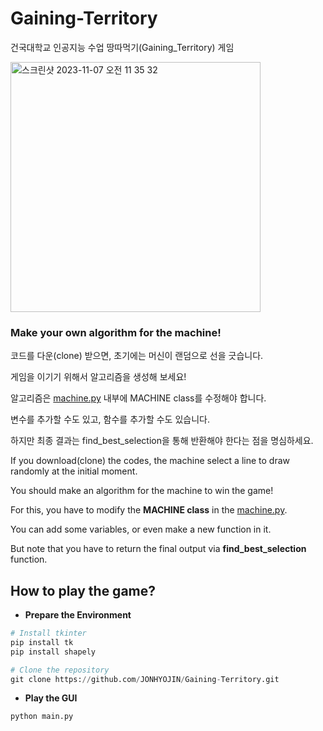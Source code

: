# Gaining-Territory
건국대학교 인공지능 수업 땅따먹기(Gaining_Territory) 게임

<img width="400" alt="스크린샷 2023-11-07 오전 11 35 32" src="https://github.com/JONHYOJIN/Gaining-Territory/assets/82302700/388fba10-e524-4338-8e14-1b1b49501403">

### Make your own algorithm for the machine!

코드를 다운(clone) 받으면, 초기에는 머신이 랜덤으로 선을 긋습니다.

게임을 이기기 위해서 알고리즘을 생성해 보세요!

알고리즘은 [machine.py](https://github.com/JONHYOJIN/Gaining-Territory/blob/main/machine.py) 내부에 MACHINE class를 수정해야 합니다.

변수를 추가할 수도 있고, 함수를 추가할 수도 있습니다.

하지만 최종 결과는 find_best_selection을 통해 반환해야 한다는 점을 명심하세요.



If you download(clone) the codes, the machine select a line to draw randomly at the initial moment.

You should make an algorithm for the machine to win the game!

For this, you have to modify the **MACHINE class** in the [machine.py](https://github.com/JONHYOJIN/Gaining-Territory/blob/main/machine.py).

You can add some variables, or even make a new function in it.

But note that you have to return the final output via **find_best_selection** function.


## How to play the game?

- **Prepare the Environment**

```python
# Install tkinter
pip install tk
pip install shapely

# Clone the repository
git clone https://github.com/JONHYOJIN/Gaining-Territory.git
```

- **Play the GUI**

```python
python main.py
```
